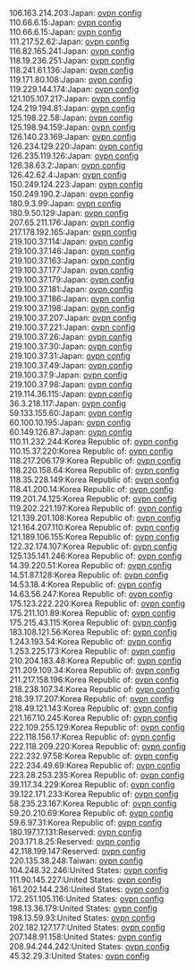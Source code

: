 106.163.214.203:Japan: [ovpn config](vpn/106_163_214_203.ovpn)  
110.66.6.15:Japan: [ovpn config](vpn/110_66_6_15.ovpn)  
110.66.6.15:Japan: [ovpn config](vpn/110_66_6_15.ovpn)  
111.217.52.62:Japan: [ovpn config](vpn/111_217_52_62.ovpn)  
116.82.165.241:Japan: [ovpn config](vpn/116_82_165_241.ovpn)  
118.19.236.251:Japan: [ovpn config](vpn/118_19_236_251.ovpn)  
118.241.61.136:Japan: [ovpn config](vpn/118_241_61_136.ovpn)  
119.171.80.108:Japan: [ovpn config](vpn/119_171_80_108.ovpn)  
119.229.144.174:Japan: [ovpn config](vpn/119_229_144_174.ovpn)  
121.105.107.217:Japan: [ovpn config](vpn/121_105_107_217.ovpn)  
124.219.194.81:Japan: [ovpn config](vpn/124_219_194_81.ovpn)  
125.198.22.58:Japan: [ovpn config](vpn/125_198_22_58.ovpn)  
125.198.94.159:Japan: [ovpn config](vpn/125_198_94_159.ovpn)  
126.140.23.169:Japan: [ovpn config](vpn/126_140_23_169.ovpn)  
126.234.129.220:Japan: [ovpn config](vpn/126_234_129_220.ovpn)  
126.235.119.126:Japan: [ovpn config](vpn/126_235_119_126.ovpn)  
126.38.63.2:Japan: [ovpn config](vpn/126_38_63_2.ovpn)  
126.42.62.4:Japan: [ovpn config](vpn/126_42_62_4.ovpn)  
150.249.124.223:Japan: [ovpn config](vpn/150_249_124_223.ovpn)  
150.249.190.2:Japan: [ovpn config](vpn/150_249_190_2.ovpn)  
180.9.3.99:Japan: [ovpn config](vpn/180_9_3_99.ovpn)  
180.9.50.129:Japan: [ovpn config](vpn/180_9_50_129.ovpn)  
207.65.211.176:Japan: [ovpn config](vpn/207_65_211_176.ovpn)  
217.178.192.165:Japan: [ovpn config](vpn/217_178_192_165.ovpn)  
219.100.37.114:Japan: [ovpn config](vpn/219_100_37_114.ovpn)  
219.100.37.146:Japan: [ovpn config](vpn/219_100_37_146.ovpn)  
219.100.37.163:Japan: [ovpn config](vpn/219_100_37_163.ovpn)  
219.100.37.177:Japan: [ovpn config](vpn/219_100_37_177.ovpn)  
219.100.37.179:Japan: [ovpn config](vpn/219_100_37_179.ovpn)  
219.100.37.181:Japan: [ovpn config](vpn/219_100_37_181.ovpn)  
219.100.37.186:Japan: [ovpn config](vpn/219_100_37_186.ovpn)  
219.100.37.198:Japan: [ovpn config](vpn/219_100_37_198.ovpn)  
219.100.37.207:Japan: [ovpn config](vpn/219_100_37_207.ovpn)  
219.100.37.221:Japan: [ovpn config](vpn/219_100_37_221.ovpn)  
219.100.37.26:Japan: [ovpn config](vpn/219_100_37_26.ovpn)  
219.100.37.30:Japan: [ovpn config](vpn/219_100_37_30.ovpn)  
219.100.37.31:Japan: [ovpn config](vpn/219_100_37_31.ovpn)  
219.100.37.49:Japan: [ovpn config](vpn/219_100_37_49.ovpn)  
219.100.37.9:Japan: [ovpn config](vpn/219_100_37_9.ovpn)  
219.100.37.98:Japan: [ovpn config](vpn/219_100_37_98.ovpn)  
219.114.36.115:Japan: [ovpn config](vpn/219_114_36_115.ovpn)  
36.3.218.117:Japan: [ovpn config](vpn/36_3_218_117.ovpn)  
59.133.155.60:Japan: [ovpn config](vpn/59_133_155_60.ovpn)  
60.100.10.195:Japan: [ovpn config](vpn/60_100_10_195.ovpn)  
60.149.126.87:Japan: [ovpn config](vpn/60_149_126_87.ovpn)  
110.11.232.244:Korea Republic of: [ovpn config](vpn/110_11_232_244.ovpn)  
110.15.37.220:Korea Republic of: [ovpn config](vpn/110_15_37_220.ovpn)  
118.217.206.179:Korea Republic of: [ovpn config](vpn/118_217_206_179.ovpn)  
118.220.158.64:Korea Republic of: [ovpn config](vpn/118_220_158_64.ovpn)  
118.35.228.149:Korea Republic of: [ovpn config](vpn/118_35_228_149.ovpn)  
118.41.200.14:Korea Republic of: [ovpn config](vpn/118_41_200_14.ovpn)  
119.201.74.125:Korea Republic of: [ovpn config](vpn/119_201_74_125.ovpn)  
119.202.221.197:Korea Republic of: [ovpn config](vpn/119_202_221_197.ovpn)  
121.139.201.108:Korea Republic of: [ovpn config](vpn/121_139_201_108.ovpn)  
121.164.207.110:Korea Republic of: [ovpn config](vpn/121_164_207_110.ovpn)  
121.189.106.155:Korea Republic of: [ovpn config](vpn/121_189_106_155.ovpn)  
122.32.174.107:Korea Republic of: [ovpn config](vpn/122_32_174_107.ovpn)  
125.135.141.246:Korea Republic of: [ovpn config](vpn/125_135_141_246.ovpn)  
14.39.220.51:Korea Republic of: [ovpn config](vpn/14_39_220_51.ovpn)  
14.51.87.128:Korea Republic of: [ovpn config](vpn/14_51_87_128.ovpn)  
14.53.18.4:Korea Republic of: [ovpn config](vpn/14_53_18_4.ovpn)  
14.63.56.247:Korea Republic of: [ovpn config](vpn/14_63_56_247.ovpn)  
175.123.222.220:Korea Republic of: [ovpn config](vpn/175_123_222_220.ovpn)  
175.211.101.89:Korea Republic of: [ovpn config](vpn/175_211_101_89.ovpn)  
175.215.43.115:Korea Republic of: [ovpn config](vpn/175_215_43_115.ovpn)  
183.108.121.56:Korea Republic of: [ovpn config](vpn/183_108_121_56.ovpn)  
1.243.193.54:Korea Republic of: [ovpn config](vpn/1_243_193_54.ovpn)  
1.253.225.173:Korea Republic of: [ovpn config](vpn/1_253_225_173.ovpn)  
210.204.183.48:Korea Republic of: [ovpn config](vpn/210_204_183_48.ovpn)  
211.209.109.34:Korea Republic of: [ovpn config](vpn/211_209_109_34.ovpn)  
211.217.158.196:Korea Republic of: [ovpn config](vpn/211_217_158_196.ovpn)  
218.238.107.34:Korea Republic of: [ovpn config](vpn/218_238_107_34.ovpn)  
218.39.17.207:Korea Republic of: [ovpn config](vpn/218_39_17_207.ovpn)  
218.49.121.143:Korea Republic of: [ovpn config](vpn/218_49_121_143.ovpn)  
221.167.10.245:Korea Republic of: [ovpn config](vpn/221_167_10_245.ovpn)  
222.109.255.129:Korea Republic of: [ovpn config](vpn/222_109_255_129.ovpn)  
222.118.156.17:Korea Republic of: [ovpn config](vpn/222_118_156_17.ovpn)  
222.118.209.220:Korea Republic of: [ovpn config](vpn/222_118_209_220.ovpn)  
222.232.97.58:Korea Republic of: [ovpn config](vpn/222_232_97_58.ovpn)  
222.234.49.69:Korea Republic of: [ovpn config](vpn/222_234_49_69.ovpn)  
223.28.253.235:Korea Republic of: [ovpn config](vpn/223_28_253_235.ovpn)  
39.117.34.229:Korea Republic of: [ovpn config](vpn/39_117_34_229.ovpn)  
39.122.171.233:Korea Republic of: [ovpn config](vpn/39_122_171_233.ovpn)  
58.235.23.167:Korea Republic of: [ovpn config](vpn/58_235_23_167.ovpn)  
59.20.210.69:Korea Republic of: [ovpn config](vpn/59_20_210_69.ovpn)  
59.6.97.31:Korea Republic of: [ovpn config](vpn/59_6_97_31.ovpn)  
180.197.17.131:Reserved: [ovpn config](vpn/180_197_17_131.ovpn)  
203.171.8.25:Reserved: [ovpn config](vpn/203_171_8_25.ovpn)  
42.118.199.147:Reserved: [ovpn config](vpn/42_118_199_147.ovpn)  
220.135.38.248:Taiwan: [ovpn config](vpn/220_135_38_248.ovpn)  
104.248.32.246:United States: [ovpn config](vpn/104_248_32_246.ovpn)  
111.90.145.227:United States: [ovpn config](vpn/111_90_145_227.ovpn)  
161.202.144.236:United States: [ovpn config](vpn/161_202_144_236.ovpn)  
172.251.105.116:United States: [ovpn config](vpn/172_251_105_116.ovpn)  
198.13.36.179:United States: [ovpn config](vpn/198_13_36_179.ovpn)  
198.13.59.93:United States: [ovpn config](vpn/198_13_59_93.ovpn)  
202.182.127.177:United States: [ovpn config](vpn/202_182_127_177.ovpn)  
207.148.91.158:United States: [ovpn config](vpn/207_148_91_158.ovpn)  
208.94.244.242:United States: [ovpn config](vpn/208_94_244_242.ovpn)  
45.32.29.3:United States: [ovpn config](vpn/45_32_29_3.ovpn)  
